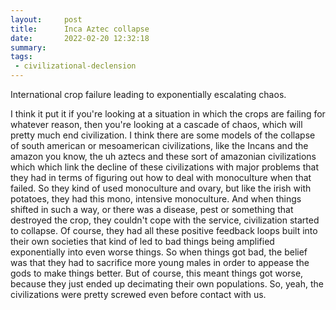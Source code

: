 ```yaml
---
layout:     post
title:      Inca Aztec collapse
date:       2022-02-20 12:32:18
summary:    
tags:
 - civilizational-declension
---
```


International crop failure leading to exponentially escalating chaos.

I think it put it if you're looking at a situation in which the crops are failing for whatever reason, then you're looking at a cascade of chaos, which will pretty much end civilization. I think there are some models of the collapse of south american or mesoamerican civilizations, like the Incans and the amazon you know, the uh aztecs and these sort of amazonian civilizations which which link the decline of these civilizations with major problems that they had in terms of figuring out how to deal with monoculture when that failed. So they kind of used monoculture and ovary, but like the irish with potatoes, they had this mono, intensive monoculture. And when things shifted in such a way, or there was a disease, pest or something that destroyed the crop, they couldn't cope with the service, civilization started to collapse. Of course, they had all these positive feedback loops built into their own societies that kind of led to bad things being amplified exponentially into even worse things. So when things got bad, the belief was that they had to sacrifice more young males in order to appease the gods to make things better. But of course, this meant things got worse, because they just ended up decimating their own populations. So, yeah, the civilizations were pretty screwed even before contact with us.